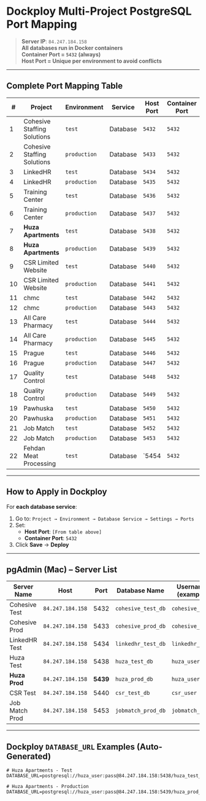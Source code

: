 # Dockploy Multi-Project PostgreSQL Port Mapping

> **Server IP**: `84.247.184.158`  
> **All databases run in Docker containers**  
> **Container Port = `5432` (always)**  
> **Host Port = Unique per environment to avoid conflicts**

---

## Complete Port Mapping Table

| #  | Project                     | Environment  | Service     | **Host Port** | Container Port | External Connection URL                          |
|----|-----------------------------|--------------|-------------|---------------|----------------|--------------------------------------------------|
| 1  | Cohesive Staffing Solutions | `test`       | Database    | `5432`        | `5432`         | `84.247.184.158:5432/cohesive_test_db`           |
| 2  | Cohesive Staffing Solutions | `production` | Database    | `5433`        | `5432`         | `84.247.184.158:5433/cohesive_prod_db`           |
| 3  | LinkedHR                    | `test`       | Database    | `5434`        | `5432`         | `84.247.184.158:5434/linkedhr_test_db`           |
| 4  | LinkedHR                    | `production` | Database    | `5435`        | `5432`         | `84.247.184.158:5435/linkedhr_prod_db`           |
| 5  | Training Center             | `test`       | Database    | `5436`        | `5432`         | `84.247.184.158:5436/training_test_db`           |
| 6  | Training Center             | `production` | Database    | `5437`        | `5432`         | `84.247.184.158:5437/training_prod_db`           |
| 7  | **Huza Apartments**         | `test`       | Database    | `5438`        | `5432`         | `84.247.184.158:5438/huza_test_db`               |
| 8  | **Huza Apartments**         | `production` | Database    | `5439`        | `5432`         | `84.247.184.158:5439/huza_prod_db`               |
| 9  | CSR Limited Website         | `test`       | Database    | `5440`        | `5432`         | `84.247.184.158:5440/csr_test_db`                |
| 10 | CSR Limited Website         | `production` | Database    | `5441`        | `5432`         | `84.247.184.158:5441/csr_prod_db`                |
| 11 | chmc                        | `test`       | Database    | `5442`        | `5432`         | `84.247.184.158:5442/chmc_test_db`               |
| 12 | chmc                        | `production` | Database    | `5443`        | `5432`         | `84.247.184.158:5443/chmc_prod_db`               |
| 13 | All Care Pharmacy           | `test`       | Database    | `5444`        | `5432`         | `84.247.184.158:5444/pharmacy_test_db`           |
| 14 | All Care Pharmacy           | `production` | Database    | `5445`        | `5432`         | `84.247.184.158:5445/pharmacy_prod_db`           |
| 15 | Prague                      | `test`       | Database    | `5446`        | `5432`         | `84.247.184.158:5446/prague_test_db`             |
| 16 | Prague                      | `production` | Database    | `5447`        | `5432`         | `84.247.184.158:5447/prague_prod_db`             |
| 17 | Quality Control             | `test`       | Database    | `5448`        | `5432`         | `84.247.184.158:5448/qc_test_db`                 |
| 18 | Quality Control             | `production` | Database    | `5449`        | `5432`         | `84.247.184.158:5449/qc_prod_db`                 |
| 19 | Pawhuska                    | `test`       | Database    | `5450`        | `5432`         | `84.247.184.158:5450/pawhuska_test_db`           |
| 20 | Pawhuska                    | `production` | Database    | `5451`        | `5432`         | `84.247.184.158:5451/pawhuska_prod_db`           |
| 21 | Job Match                   | `test`       | Database    | `5452`        | `5432`         | `84.247.184.158:5452/jobmatch_test_db`           |
| 22 | Job Match                   | `production` | Database    | `5453`        | `5432`         | `84.247.184.158:5453/jobmatch_prod_db`           |
| 22 | Fehdan Meat Processing      | `test`       | Database    | `5454         | `5432`         | `84.247.184.158:5453/fehdan_meat_db`             |

---

## How to Apply in Dockploy

For **each database service**:

1. Go to: `Project → Environment → Database Service → Settings → Ports`
2. Set:
   - **Host Port**: `[From table above]`
   - **Container Port**: `5432`
3. Click **Save** → **Deploy**

---

## pgAdmin (Mac) – Server List

| Server Name               | Host              | Port  | Database Name       | Username (example)     |
|---------------------------|-------------------|-------|---------------------|------------------------|
| Cohesive Test             | `84.247.184.158`  | 5432  | `cohesive_test_db`  | `cohesive_user`        |
| Cohesive Prod             | `84.247.184.158`  | 5433  | `cohesive_prod_db`  | `cohesive_user`        |
| LinkedHR Test             | `84.247.184.158`  | 5434  | `linkedhr_test_db`  | `linkedhr_user`        |
| Huza Test                 | `84.247.184.158`  | 5438  | `huza_test_db`      | `huza_user`            |
| **Huza Prod**             | `84.247.184.158`  | **5439** | `huza_prod_db`   | `huza_user`            |
| CSR Test                  | `84.247.184.158`  | 5440  | `csr_test_db`       | `csr_user`             |
| Job Match Prod            | `84.247.184.158`  | 5453  | `jobmatch_prod_db`  | `jobmatch_user`        |

---

## Dockploy `DATABASE_URL` Examples (Auto-Generated)

```env
# Huza Apartments - Test
DATABASE_URL=postgresql://huza_user:pass@84.247.184.158:5438/huza_test_db

# Huza Apartments - Production
DATABASE_URL=postgresql://huza_user:pass@84.247.184.158:5439/huza_prod_db
